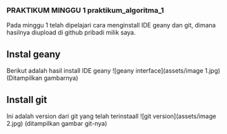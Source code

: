 ### PRAKTIKUM MINGGU 1 praktikum_algoritma_1

Pada minggu 1 telah  dipelajari cara menginstall IDE geany dan git, dimana hasilnya diupload di github pribadi milik saya.

## Instal geany
Berikut adalah hasil install IDE geany
![geany interface](assets/image 1.jpg)
(Ditampilkan gambarnya)

## Install git
Ini adalah version dari git yang telah terinstaall
![git version](assets/image 2.jpg)
(ditampilkan gambar git-nya)
